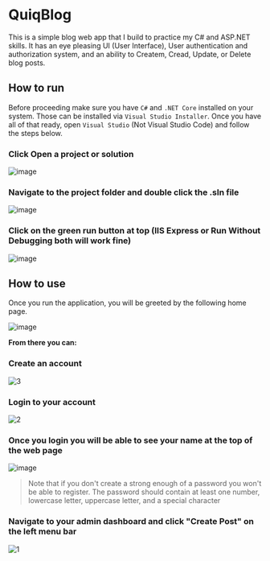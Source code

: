 # QuiqBlog

This is a simple blog web app that I build to practice my C# and ASP.NET skills. It has an eye pleasing UI (User Interface), User authentication and authorization system, and an ability to Createm, Cread, Update, or Delete blog posts.

## How to run

Before proceeding make sure you have `C#` and `.NET Core` installed on your system. Those can be installed via `Visual Studio Installer`. Once you have all of that ready, open `Visual Studio` (Not Visual Studio Code) and follow the steps below.

### Click Open a project or solution

![image](https://github.com/Aslanbayli/QuiqBlog/assets/48028559/79eb0ada-1561-43ec-919e-68f41212e1f5)

### Navigate to the project folder and double click the .sln file

![image](https://github.com/Aslanbayli/QuiqBlog/assets/48028559/1e87c28d-6cd8-42b7-b454-a32395e0222e)

### Click on the green run button at top (IIS Express or Run Without Debugging both will work fine)

![image](https://github.com/Aslanbayli/QuiqBlog/assets/48028559/6ab7b6a5-ed7f-43f0-84e9-0c932c94b41d)

## How to use

Once you run the application, you will be greeted by the following home page.

![image](https://github.com/Aslanbayli/QuiqBlog/assets/48028559/d9c2ea46-b273-430c-82da-884e587428b3)

**From there you can:**

### Create an account

![3](https://github.com/Aslanbayli/QuiqBlog/assets/48028559/9c190fbd-8f6a-42a1-92cc-3add12f0be65)

### Login to your account

![2](https://github.com/Aslanbayli/QuiqBlog/assets/48028559/c65cd060-1e6f-47e3-9f5d-241fcabbdccd)

### Once you login you will be able to see your name at the top of the web page

![image](https://github.com/Aslanbayli/QuiqBlog/assets/48028559/7442fee8-1fa3-42db-8b4e-0fc4bfd8b352)

> Note that if you don't create a strong enough of a password you won't be able to register. The password should contain at least one number, lowercase letter, uppercase letter, and a special character

### Navigate to your admin dashboard and click "Create Post" on the left menu bar

![1](https://github.com/Aslanbayli/QuiqBlog/assets/48028559/3cea269a-b9ab-44df-b283-4f512bfd0ab3)




